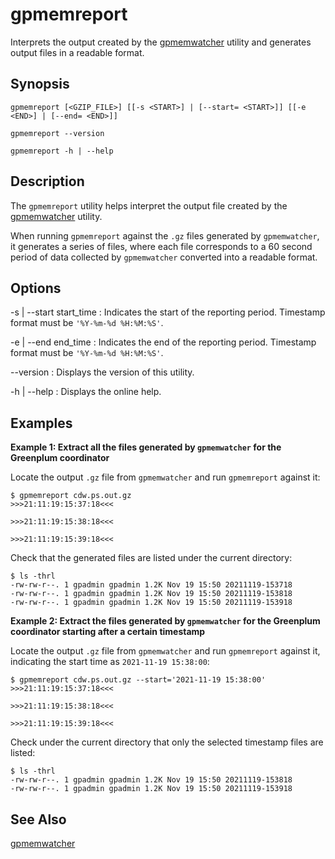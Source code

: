 # gpmemreport 

Interprets the output created by the [gpmemwatcher](gpmemwatcher.html) utility and generates output files in a readable format.

## <a id="section2"></a>Synopsis 

```
gpmemreport [<GZIP_FILE>] [[-s <START>] | [--start= <START>]] [[-e <END>] | [--end= <END>]] 
        
gpmemreport --version

gpmemreport -h | --help 
```

## <a id="section3"></a>Description 

The `gpmemreport` utility helps interpret the output file created by the [gpmemwatcher](gpmemwatcher.html) utility.

When running `gpmemreport` against the `.gz` files generated by `gpmemwatcher`, it generates a series of files, where each file corresponds to a 60 second period of data collected by `gpmemwatcher` converted into a readable format.

## <a id="section4"></a>Options 

-s \| --start start\_time
:   Indicates the start of the reporting period. Timestamp format must be `'%Y-%m-%d %H:%M:%S'`.

-e \| --end end\_time
:   Indicates the end of the reporting period. Timestamp format must be `'%Y-%m-%d %H:%M:%S'`.

--version
:   Displays the version of this utility.

-h \| --help
:   Displays the online help.

## <a id="section5"></a>Examples 

**Example 1: Extract all the files generated by `gpmemwatcher` for the Greenplum coordinator**

Locate the output `.gz` file from `gpmemwatcher` and run `gpmemreport` against it:

```
$ gpmemreport cdw.ps.out.gz
>>>21:11:19:15:37:18<<<

>>>21:11:19:15:38:18<<<

>>>21:11:19:15:39:18<<<

```

Check that the generated files are listed under the current directory:

```
$ ls -thrl
-rw-rw-r--. 1 gpadmin gpadmin 1.2K Nov 19 15:50 20211119-153718
-rw-rw-r--. 1 gpadmin gpadmin 1.2K Nov 19 15:50 20211119-153818
-rw-rw-r--. 1 gpadmin gpadmin 1.2K Nov 19 15:50 20211119-153918
```

**Example 2: Extract the files generated by `gpmemwatcher` for the Greenplum coordinator starting after a certain timestamp**

Locate the output `.gz` file from `gpmemwatcher` and run `gpmemreport` against it, indicating the start time as `2021-11-19 15:38:00`:

```
$ gpmemreport cdw.ps.out.gz --start='2021-11-19 15:38:00'
>>>21:11:19:15:37:18<<<

>>>21:11:19:15:38:18<<<

>>>21:11:19:15:39:18<<<
```

Check under the current directory that only the selected timestamp files are listed:

```
$ ls -thrl
-rw-rw-r--. 1 gpadmin gpadmin 1.2K Nov 19 15:50 20211119-153818
-rw-rw-r--. 1 gpadmin gpadmin 1.2K Nov 19 15:50 20211119-153918
```

## <a id="section6"></a>See Also 

[gpmemwatcher](gpmemwatcher.html)

